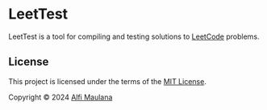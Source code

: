 # LeetTest

LeetTest is a tool for compiling and testing solutions to [LeetCode](https://leetcode.com/) problems.

## License

This project is licensed under the terms of the [MIT License](./LICENSE).

Copyright © 2024 [Alfi Maulana](https://github.com/threeal)
